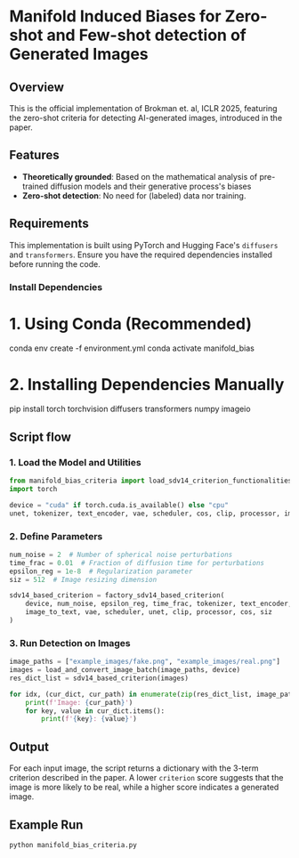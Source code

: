 # Manifold Induced Biases for Zero-shot and Few-shot detection of Generated Images

## Overview
This is the official implementation of Brokman et. al, ICLR 2025, featuring the zero-shot criteria for detecting AI-generated images, introduced in the paper.

## Features
- **Theoretically grounded**:  Based on the mathematical analysis of pre-trained diffusion models and their generative process's biases
- **Zero-shot detection**: No need for (labeled) data nor training.

## Requirements
This implementation is built using PyTorch and Hugging Face's `diffusers` and `transformers`. Ensure you have the required dependencies installed before running the code.

### Install Dependencies

# 1. Using Conda (Recommended)
conda env create -f environment.yml
conda activate manifold_bias

# 2. Installing Dependencies Manually
pip install torch torchvision diffusers transformers numpy imageio

## Script flow

### 1. Load the Model and Utilities
```python
from manifold_bias_criteria import load_sdv14_criterion_functionalities, factory_sdv14_based_criterion, load_and_convert_image_batch
import torch

device = "cuda" if torch.cuda.is_available() else "cpu"
unet, tokenizer, text_encoder, vae, scheduler, cos, clip, processor, image_to_text = load_sdv14_criterion_functionalities(device)
```

### 2. Define Parameters
```python
num_noise = 2  # Number of spherical noise perturbations
time_frac = 0.01  # Fraction of diffusion time for perturbations
epsilon_reg = 1e-8  # Regularization parameter
siz = 512  # Image resizing dimension

sdv14_based_criterion = factory_sdv14_based_criterion(
    device, num_noise, epsilon_reg, time_frac, tokenizer, text_encoder,
    image_to_text, vae, scheduler, unet, clip, processor, cos, siz
)
```

### 3. Run Detection on Images
```python
image_paths = ["example_images/fake.png", "example_images/real.png"]
images = load_and_convert_image_batch(image_paths, device)
res_dict_list = sdv14_based_criterion(images)

for idx, (cur_dict, cur_path) in enumerate(zip(res_dict_list, image_paths)):
    print(f'Image: {cur_path}')
    for key, value in cur_dict.items():
        print(f'{key}: {value}')
```

## Output
For each input image, the script returns a dictionary with the 3-term criterion described in the paper. A lower `criterion` score suggests that the image is more likely to be real, while a higher score indicates a generated image.

## Example Run
```bash
python manifold_bias_criteria.py
```
